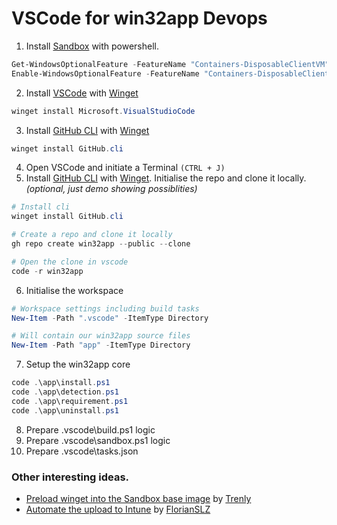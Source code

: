 # VSCode for win32app Devops

1. Install [Sandbox](https://docs.microsoft.com/en-us/windows/security/threat-protection/windows-sandbox/windows-sandbox-overview) with powershell.
```powershell
Get-WindowsOptionalFeature -FeatureName "Containers-DisposableClientVM" -Online
Enable-WindowsOptionalFeature -FeatureName "Containers-DisposableClientVM" -Online
```

2. Install [VSCode](https://code.visualstudio.com/) with [Winget](https://docs.microsoft.com/en-us/windows/package-manager/winget/)
```powershell
winget install Microsoft.VisualStudioCode
```

3. Install [GitHub CLI](https://cli.github.com/) with [Winget](https://docs.microsoft.com/en-us/windows/package-manager/winget/)
```powershell
winget install GitHub.cli
```

4. Open VSCode and initiate a Terminal `(CTRL + J)`
5. Install [GitHub CLI](https://cli.github.com/) with [Winget](https://docs.microsoft.com/en-us/windows/package-manager/winget/). Initialise the repo and clone it locally. *(optional, just demo showing possiblities)*
```powershell
# Install cli
winget install GitHub.cli

# Create a repo and clone it locally
gh repo create win32app --public --clone

# Open the clone in vscode
code -r win32app
```

6. Initialise the workspace
```powershell
# Workspace settings including build tasks
New-Item -Path ".vscode" -ItemType Directory

# Will contain our win32app source files
New-Item -Path "app" -ItemType Directory
```

7. Setup the win32app core
```powershell
code .\app\install.ps1
code .\app\detection.ps1
code .\app\requirement.ps1
code .\app\uninstall.ps1
```

8. Prepare .vscode\build.ps1 logic
9. Prepare .vscode\sandbox.ps1 logic
10. Prepare .vscode\tasks.json

### Other interesting ideas.

- [Preload winget into the Sandbox base image](https://github.com/microsoft/winget-pkgs/discussions/56530) by [Trenly](https://github.com/Trenly)
- [Automate the upload to Intune](https://github.com/FlorianSLZ/scloud/tree/main/intune-win32-deployment) by [FlorianSLZ](https://github.com/FlorianSLZ)
